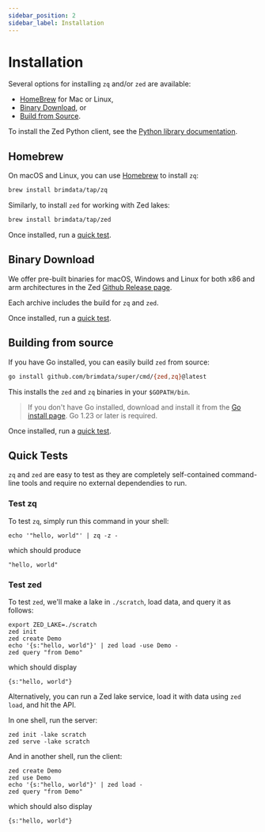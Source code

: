 ```yaml
---
sidebar_position: 2
sidebar_label: Installation
---
```


# Installation

Several options for installing `zq` and/or `zed` are available:
* [HomeBrew](#homebrew) for Mac or Linux,
* [Binary Download](#binary-download), or
* [Build from Source](#building-from-source).

To install the Zed Python client, see the
[Python library documentation](libraries/python.md).

## Homebrew

On macOS and Linux, you can use [Homebrew](https://brew.sh/) to install `zq`:

```bash
brew install brimdata/tap/zq
```

Similarly, to install `zed` for working with Zed lakes:
```bash
brew install brimdata/tap/zed
```

Once installed, run a [quick test](#quick-tests).

## Binary Download

We offer pre-built binaries for macOS, Windows and Linux for both x86 and arm
architectures in the Zed [Github Release page](https://github.com/brimdata/super/releases).

Each archive includes the build for `zq` and `zed`.

Once installed, run a [quick test](#quick-tests).

## Building from source

If you have Go installed, you can easily build `zed` from source:

```bash
go install github.com/brimdata/super/cmd/{zed,zq}@latest
```

This installs the `zed` and `zq` binaries in your `$GOPATH/bin`.

> If you don't have Go installed, download and install it from the
> [Go install page](https://golang.org/doc/install). Go 1.23 or later is
> required.

Once installed, run a [quick test](#quick-tests).

## Quick Tests

`zq` and `zed` are easy to test as they are completely self-contained
command-line tools and require no external dependendies to run.

### Test zq

To test `zq`, simply run this command in your shell:
```mdtest-command
echo '"hello, world"' | zq -z -
```
which should produce
```mdtest-output
"hello, world"
```

### Test zed

To test `zed`, we'll make a lake in `./scratch`, load data, and query it
as follows:
```
export ZED_LAKE=./scratch
zed init
zed create Demo
echo '{s:"hello, world"}' | zed load -use Demo -
zed query "from Demo"
```
which should display
```
{s:"hello, world"}
```
Alternatively, you can run a Zed lake service, load it with data using `zed load`,
and hit the API.

In one shell, run the server:
```
zed init -lake scratch
zed serve -lake scratch
```
And in another shell, run the client:
```
zed create Demo
zed use Demo
echo '{s:"hello, world"}' | zed load -
zed query "from Demo"
```
which should also display
```
{s:"hello, world"}
```
